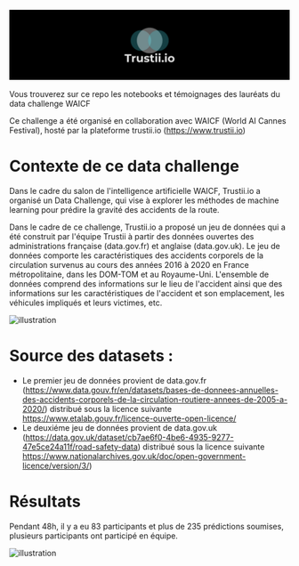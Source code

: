 ![trustii logo](/images/HeroImage.png)

Vous trouverez sur ce repo les notebooks et témoignages des lauréats du data challenge WAICF

Ce challenge a été organisé en collaboration avec WAICF (World AI Cannes Festival), hosté par la plateforme trustii.io (https://www.trustii.io)

# Contexte de ce data challenge

Dans le cadre du salon de l'intelligence artificielle WAICF, Trustii.io a organisé un Data Challenge, qui vise à explorer les méthodes de machine learning pour prédire la gravité des accidents de la route.

Dans le cadre de ce challenge, Trustii.io a proposé un jeu de données qui a été construit par l'équipe Trustii à partir des données ouvertes des administrations française (data.gov.fr) et anglaise (data.gov.uk). Le jeu de données comporte les caractéristiques des accidents corporels de la circulation survenus au cours des années 2016 à 2020 en France métropolitaine, dans les DOM-TOM et au Royaume-Uni. L'ensemble de données comprend des informations sur le lieu de l'accident ainsi que des informations sur les caractéristiques de l'accident et son emplacement, les véhicules impliqués et leurs victimes, etc.

![illustration](/images/data-challenge-c3medical2.png)

# Source des datasets :
* Le premier jeu de données provient de data.gov.fr (https://www.data.gouv.fr/en/datasets/bases-de-donnees-annuelles-des-accidents-corporels-de-la-circulation-routiere-annees-de-2005-a-2020/) distribué sous la licence suivante https://www.etalab.gouv.fr/licence-ouverte-open-licence/ 
* Le deuxiéme jeu de données provient de data.gov.uk (https://data.gov.uk/dataset/cb7ae6f0-4be6-4935-9277-47e5ce24a11f/road-safety-data) distribué sous la licence suivante https://www.nationalarchives.gov.uk/doc/open-government-licence/version/3/)

# Résultats 

Pendant 48h, il y a eu 83 participants et plus de 235 prédictions soumises, plusieurs participants ont participé en équipe.

![illustration](/images/data-challenge-c3medical2.png)
